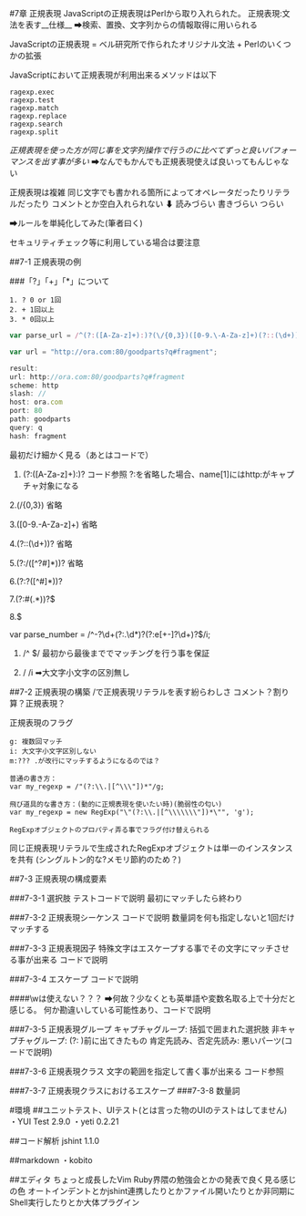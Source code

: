 #7章 正規表現
JavaScriptの正規表現はPerlから取り入れられた。
正規表現:文法を表す__仕様__ ➡検索、置換、文字列からの情報取得に用いられる

JavaScriptの正規表現 = ベル研究所で作られたオリジナル文法 + Perlのいくつかの拡張

JavaScriptにおいて正規表現が利用出来るメソッドは以下

```js:解説は8章
ragexp.exec
ragexp.test
ragexp.match
ragexp.replace
ragexp.search
ragexp.split
```

_正規表現を使った方が同じ事を文字列操作で行うのに比べてずっと良いパフォーマンスを出す事が多い_
➡なんでもかんでも正規表現使えば良いってもんじゃない

正規表現は複雑
  同じ文字でも書かれる箇所によってオペレータだったりリテラルだったり
  コメントとか空白入れられない
  ⬇
  読みづらい
  書きづらい
  つらい

➡ルールを単純化してみた(筆者曰く)

セキュリティチェック等に利用している場合は要注意

##7-1 正規表現の例

###「?」「+」「*」について

```
1. ? 0 or 1回
2. + 1回以上
3. * 0回以上
```

```js:sample1.js
var parse_url = /^(?:([A-Za-z]+):)?(\/{0,3})([0-9.\-A-Za-z]+)(?::(\d+))?(?:\/([^?#]*))?(?:\?([^#]*))?(?:#(.*))?$/;

var url = "http://ora.com:80/goodparts?q#fragment";

result:
url: http://ora.com:80/goodparts?q#fragment
scheme: http 
slash: // 
host: ora.com 
port: 80 
path: goodparts 
query: q 
hash: fragment 
```

最初だけ細かく見る（あとはコードで）




1. (?:([A-Za-z]+):)?
コード参照
?:を省略した場合、name[1]にはhttp:がキャプチャ対象になる

2.(\/{0,3})
省略

3.([0-9.\-A-Za-z]+)
省略

4.(?::(\d+))?
省略

5.(?:\/([^?#]*))?
省略

6.(?:\?([^#]*))?

7.(?:#(.*))?$

8.$

var parse_number = /^-?\d+(?:\.\d*)?(?:e[+\-]?\d+)?$/i;

1. /^  $/
最初から最後まででマッチングを行う事を保証

2. /  /i
➡大文字小文字の区別無し

##7-2 正規表現の構築
/で正規表現リテラルを表す紛らわしさ
コメント？割り算？正規表現？

正規表現のフラグ

```
g: 複数回マッチ
i: 大文字小文字区別しない
m:??? .が改行にマッチするようになるのでは？

```


```//何にマッチさせたいのかよく分かりませんでした(JavaScript文字列？？？)
普通の書き方：
var my_regexp = /"(?:\\.|[^\\\"])*"/g;

飛び道具的な書き方：(動的に正規表現を使いたい時)(脆弱性の匂い)
var my_regexp = new RegExp("\"(?:\\.|[^\\\\\\\"])*\"", 'g');

RegExpオブジェクトのプロパティ弄る事でフラグ付け替えられる
```

同じ正規表現リテラルで生成されたRegExpオブジェクトは単一のインスタンスを共有
(シングルトン的な?メモリ節約のため？)

##7-3 正規表現の構成要素

###7-3-1 選択肢
テストコードで説明
最初にマッチしたら終わり

###7-3-2 正規表現シーケンス
コードで説明
数量詞を何も指定しないと1回だけマッチする

###7-3-3 正規表現因子
特殊文字はエスケープする事でその文字にマッチさせる事が出来る
コードで説明

###7-3-4 エスケープ
コードで説明

####\wは使えない？？？
➡何故？少なくとも英単語や変数名取る上で十分だと感じる。
何か勘違いしている可能性あり、コードで説明

###7-3-5 正規表現グループ
キャプチャグループ:	括弧で囲まれた選択肢
非キャプチャグループ:	(?: )前に出てきたもの
肯定先読み、否定先読み:	悪いパーツ(コードで説明)

###7-3-6 正規表現クラス
文字の範囲を指定して書く事が出来る
コード参照

###7-3-7 正規表現クラスにおけるエスケープ
###7-3-8 数量詞

#環境
##ユニットテスト、UIテスト(とは言った物のUIのテストはしてません)
・YUI Test	2.9.0
・yeti		0.2.21

##コード解析
jshint		1.1.0

##markdown
・kobito

##エディタ
ちょっと成長したVim
Ruby界隈の勉強会とかの発表で良く見る感じの色
オートインデントとかjshint連携したりとかファイル開いたりとか非同期にShell実行したりとか大体プラグイン

